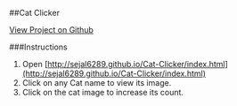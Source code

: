 
##Cat Clicker 

[View Project on Github](https://github.com/sejal6289/Cat-Clicker)

###Instructions

1. Open [http://sejal6289.github.io/Cat-Clicker/index.html](http://sejal6289.github.io/Cat-Clicker/index.html)
2. Click on any Cat name to view its image.
3. Click on the cat image to increase its count. 

